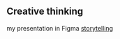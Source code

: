 ## Creative thinking
my presentation in Figma
[storytelling](https://www.figma.com/file/1AQmRoxCgJUR7UUHVTVWyy/storytelling?t=GIJLt4ls7XTMsNzr-6)
